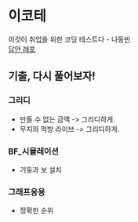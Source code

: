 # 이코테
이것이 취업을 위한 코딩 테스트다 - 나동빈  
[답안 레포](https://github.com/ndb796/python-for-coding-test)

## 기출, 다시 풀어보자!
### 그리디
* 만들 수 없는 금액 -> 그리디하게.
* 무지의 먹방 라이브 -> 그리디하게.

### BF_시뮬레이션
* 기둥과 보 설치


### 그래프응용
* 정확한 순위
